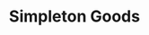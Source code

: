 ---
link: "https://simpletongoods.com/"
title: Simpleton Goods
layout: null
permalink: null
order: 3
external: true
image: 'Simpleton-50.png'
---
